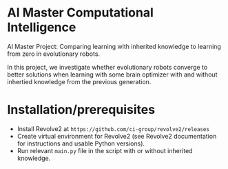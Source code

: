 # AI Master Computational Intelligence
AI Master Project: Comparing learning with inherited knowledge to learning from zero in evolutionary robots.

In this project, we investigate whether evolutionary robots converge to better solutions when learning with some brain optimizer with and without inhertied knowledge from the previous generation.

# Installation/prerequisites
- Install Revolve2 at ```https://github.com/ci-group/revolve2/releases```
- Create virtual environment for Revolve2 (see Revolve2 documentation for instructions and usable Python versions).
- Run relevant ```main.py``` file in the script with or without inherited knowledge.
